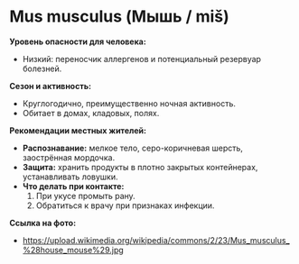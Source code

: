 # Mus musculus (Мышь / miš)

**Уровень опасности для человека:**
- Низкий: переносчик аллергенов и потенциальный резервуар болезней.

**Сезон и активность:**
- Круглогодично, преимущественно ночная активность.
- Обитает в домах, кладовых, полях.

**Рекомендации местных жителей:**
- **Распознавание:** мелкое тело, серо-коричневая шерсть, заострённая мордочка.
- **Защита:** хранить продукты в плотно закрытых контейнерах, устанавливать ловушки.
- **Что делать при контакте:**
  1. При укусе промыть рану.
  2. Обратиться к врачу при признаках инфекции.

**Ссылка на фото:**
- https://upload.wikimedia.org/wikipedia/commons/2/23/Mus_musculus_%28house_mouse%29.jpg

